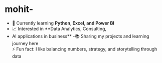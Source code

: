 # mohit-
 - 🌱 Currently learning **Python, Excel, and Power BI**
 - 📈 Interested in **Data Analytics, Consulting,
 - AI applications in business**
-📚 Sharing my projects and learning journey here   
 ⚡ Fun fact: I like balancing numbers, strategy, and storytelling through data  

